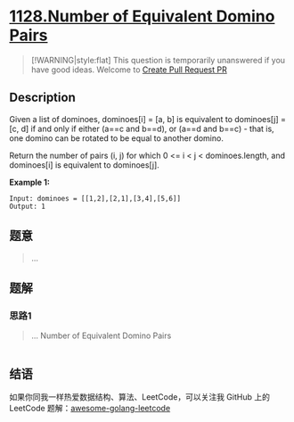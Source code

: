 # [1128.Number of Equivalent Domino Pairs][title]

> [!WARNING|style:flat]
> This question is temporarily unanswered if you have good ideas. Welcome to [Create Pull Request PR](https://github.com/kylesliu/awesome-golang-leetcode)

## Description

Given a list of dominoes, dominoes[i] = [a, b] is equivalent to dominoes[j] = [c, d] if and only if either (a==c and b==d), or (a==d and b==c) - that is, one domino can be rotated to be equal to another domino.

Return the number of pairs (i, j) for which 0 <= i < j < dominoes.length, and dominoes[i] is equivalent to dominoes[j].

**Example 1:**

```
Input: dominoes = [[1,2],[2,1],[3,4],[5,6]]
Output: 1
```

## 题意
> ...

## 题解

### 思路1
> ...
Number of Equivalent Domino Pairs
```go
```


## 结语

如果你同我一样热爱数据结构、算法、LeetCode，可以关注我 GitHub 上的 LeetCode 题解：[awesome-golang-leetcode][me]

[title]: https://leetcode.com/problems/number-of-equivalent-domino-pairs/
[me]: https://github.com/kylesliu/awesome-golang-leetcode
